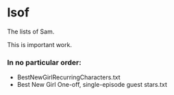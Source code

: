 # lsof

The lists of Sam.

This is important work.

### In no particular order:

- BestNewGirlRecurringCharacters.txt
- Best New Girl One-off, single-episode guest stars.txt
